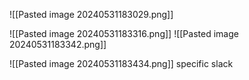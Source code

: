 
![[Pasted image 20240531183029.png]]

![[Pasted image 20240531183316.png]]
![[Pasted image 20240531183342.png]]

![[Pasted image 20240531183434.png]]
specific slack


